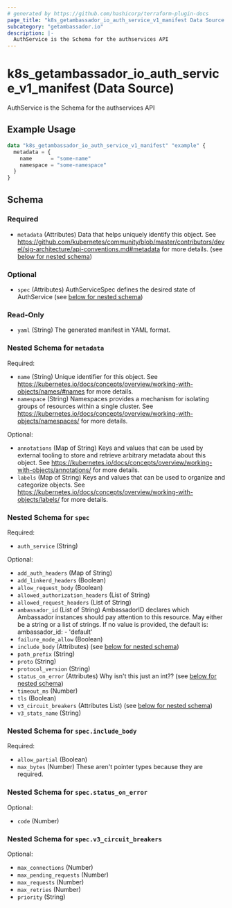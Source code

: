 ```yaml
---
# generated by https://github.com/hashicorp/terraform-plugin-docs
page_title: "k8s_getambassador_io_auth_service_v1_manifest Data Source - terraform-provider-k8s"
subcategory: "getambassador.io"
description: |-
  AuthService is the Schema for the authservices API
---
```


# k8s_getambassador_io_auth_service_v1_manifest (Data Source)

AuthService is the Schema for the authservices API

## Example Usage

```terraform
data "k8s_getambassador_io_auth_service_v1_manifest" "example" {
  metadata = {
    name      = "some-name"
    namespace = "some-namespace"
  }
}
```

<!-- schema generated by tfplugindocs -->
## Schema

### Required

- `metadata` (Attributes) Data that helps uniquely identify this object. See https://github.com/kubernetes/community/blob/master/contributors/devel/sig-architecture/api-conventions.md#metadata for more details. (see [below for nested schema](#nestedatt--metadata))

### Optional

- `spec` (Attributes) AuthServiceSpec defines the desired state of AuthService (see [below for nested schema](#nestedatt--spec))

### Read-Only

- `yaml` (String) The generated manifest in YAML format.

<a id="nestedatt--metadata"></a>
### Nested Schema for `metadata`

Required:

- `name` (String) Unique identifier for this object. See https://kubernetes.io/docs/concepts/overview/working-with-objects/names/#names for more details.
- `namespace` (String) Namespaces provides a mechanism for isolating groups of resources within a single cluster. See https://kubernetes.io/docs/concepts/overview/working-with-objects/namespaces/ for more details.

Optional:

- `annotations` (Map of String) Keys and values that can be used by external tooling to store and retrieve arbitrary metadata about this object. See https://kubernetes.io/docs/concepts/overview/working-with-objects/annotations/ for more details.
- `labels` (Map of String) Keys and values that can be used to organize and categorize objects. See https://kubernetes.io/docs/concepts/overview/working-with-objects/labels/ for more details.


<a id="nestedatt--spec"></a>
### Nested Schema for `spec`

Required:

- `auth_service` (String)

Optional:

- `add_auth_headers` (Map of String)
- `add_linkerd_headers` (Boolean)
- `allow_request_body` (Boolean)
- `allowed_authorization_headers` (List of String)
- `allowed_request_headers` (List of String)
- `ambassador_id` (List of String) AmbassadorID declares which Ambassador instances should pay attention to this resource.  May either be a string or a list of strings.  If no value is provided, the default is:  ambassador_id: - 'default'
- `failure_mode_allow` (Boolean)
- `include_body` (Attributes) (see [below for nested schema](#nestedatt--spec--include_body))
- `path_prefix` (String)
- `proto` (String)
- `protocol_version` (String)
- `status_on_error` (Attributes) Why isn't this just an int?? (see [below for nested schema](#nestedatt--spec--status_on_error))
- `timeout_ms` (Number)
- `tls` (Boolean)
- `v3_circuit_breakers` (Attributes List) (see [below for nested schema](#nestedatt--spec--v3_circuit_breakers))
- `v3_stats_name` (String)

<a id="nestedatt--spec--include_body"></a>
### Nested Schema for `spec.include_body`

Required:

- `allow_partial` (Boolean)
- `max_bytes` (Number) These aren't pointer types because they are required.


<a id="nestedatt--spec--status_on_error"></a>
### Nested Schema for `spec.status_on_error`

Optional:

- `code` (Number)


<a id="nestedatt--spec--v3_circuit_breakers"></a>
### Nested Schema for `spec.v3_circuit_breakers`

Optional:

- `max_connections` (Number)
- `max_pending_requests` (Number)
- `max_requests` (Number)
- `max_retries` (Number)
- `priority` (String)
